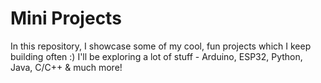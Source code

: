 # Mini Projects
In this repository, I showcase some of my cool, fun projects which I keep building often :)
I'll be exploring a lot of stuff - Arduino, ESP32, Python, Java, C/C++ & much more!
